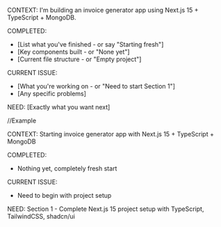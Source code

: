 CONTEXT: I'm building an invoice generator app using Next.js 15 + TypeScript + MongoDB.

COMPLETED:

- [List what you've finished - or say "Starting fresh"]
- [Key components built - or "None yet"]
- [Current file structure - or "Empty project"]

CURRENT ISSUE:

- [What you're working on - or "Need to start Section 1"]
- [Any specific problems]

NEED: [Exactly what you want next]

//Example

CONTEXT: Starting invoice generator app with Next.js 15 + TypeScript + MongoDB

COMPLETED:

- Nothing yet, completely fresh start

CURRENT ISSUE:

- Need to begin with project setup

NEED: Section 1 - Complete Next.js 15 project setup with TypeScript, TailwindCSS, shadcn/ui
